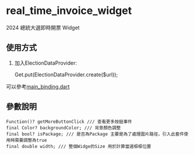 # real_time_invoice_widget

2024 總統大選即時開票 Widget

## 使用方式
1. 加入ElectionDataProvider:

    Get.put(ElectionDataProvider.create($url));

可以參考[main_binding.dart](https://github.com/mirror-media/RealTimeInvoiceWidget/blob/main/lib/main_binding.dart)

## 參數說明

    Function()? getMoreButtonClick /// 查看更多按鈕事件
    final Color? backgroundColor; /// 背景顏色調整
    final bool? isPackage; /// 是否為Package 主要是為了處理圖片路徑，引入此套件使用時需要調整為true
    final double width; /// 整個Widge的Size 用於計算當選框框位置




